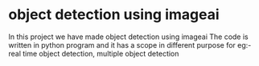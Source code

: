 # object detection using imageai
In this project we have made object detection using imageai
The code is written in python program
and it has a scope in different purpose for eg:- real time object detection, multiple object detection
